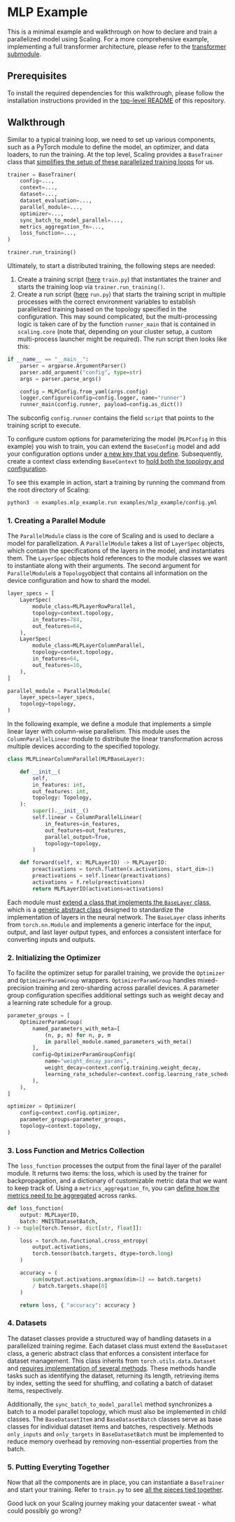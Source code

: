 # MLP Example

This is a minimal example and walkthrough on how to declare and train a parallelized model using Scaling.
For a more comprehensive example, implementing a full transformer architecture, please refer to the [transformer submodule](/src/scaling/transformer).

## Prerequisites

To install the required dependencies for this walkthrough, please follow the installation instructions provided in the [top-level README](/README.md) of this repository.

## Walkthrough

Similar to a typical training loop, we need to set up various components, such as a PyTorch module to define the model, an optimizer, and data loaders, to run the training.
At the top level, Scaling provides a `BaseTrainer` class that [simplifies the setup of these parallelized training loops](/src/scaling/core/trainer/trainer.py#L33) for us.

```python
trainer = BaseTrainer(
    config=...,
    context=...,
    dataset=...,
    dataset_evaluation=...,
    parallel_module=...,
    optimizer=...,
    sync_batch_to_model_parallel=...,
    metrics_aggregation_fn=...,
    loss_function=...,
)

trainer.run_training()
```

Ultimately, to start a distributed training, the following steps are needed:
1. Create a training script ([here](/examples/mlp_example/train.py) ```train.py```) that instantiates the trainer and starts the training loop via ```trainer.run_training()```.
2. Create a run script ([here](/examples/mlp_example/run.py) ```run.py```) that starts the training script in multiple processes with the correct environment variables to establish parallelized training based on the topology specified in the configuration.
This may sound complicated, but the multi-processing logic is taken care of by the function `runner_main` that is contained in `scaling.core` (note that, depending on your cluster setup, a custom multi-process launcher might be required).
The run script then looks like this:

```python
if __name__ == "__main__":
    parser = argparse.ArgumentParser()
    parser.add_argument("config", type=str)
    args = parser.parse_args()

    config = MLPConfig.from_yaml(args.config)
    logger.configure(config=config.logger, name="runner")
    runner_main(config.runner, payload=config.as_dict())
```

The subconfig ```config.runner``` contains the field ```script``` that points to the training script to execute.

To configure custom options for parameterizing the model (`MLPConfig` in this example) you wish to train, you can extend the `BaseConfig` model and add your configuration options under [a new key that you define](/examples/mlp_example/config.py#L66).
Subsequently, create a context class extending `BaseContext` to [hold both the topology and configuration](/examples/mlp_example/context.py#L7).

To see this example in action, start a training by running the command from the root directory of Scaling:

```bash
python3 -m examples.mlp_example.run examples/mlp_example/config.yml
```

### 1. Creating a Parallel Module

The `ParallelModule` class is the core of Scaling and is used to declare a model for parallelization.
A `ParallelModule` takes a list of `LayerSpec` objects, which contain the specifications of the layers in the model, and instantiates them.
The `LayerSpec` objects hold references to the module classes we want to instantiate along with their arguments. The second argument for `ParallelModule`is a `Topology`object that contains all information on the device configuration and how to shard the model.

```python
layer_specs = [
    LayerSpec(
        module_class=MLPLayerRowParallel,
        topology=context.topology,
        in_features=784,
        out_features=64,
    ),
    LayerSpec(
        module_class=MLPLayerColumnParallel,
        topology=context.topology,
        in_features=64,
        out_features=10,
    ),
]

parallel_module = ParallelModule(
    layer_specs=layer_specs,
    topology=topology,
)
```

In the following example, we define a module that implements a simple linear layer with column-wise parallelism.
This module uses the `ColumnParallelLinear` module to distribute the linear transformation across multiple devices according to the specified topology.

```python
class MLPLinearColumnParallel(MLPBaseLayer):

    def __init__(
        self,
        in_features: int,
        out_features: int,
        topology: Topology,
    ):
        super().__init__()
        self.linear = ColumnParallelLinear(
            in_features=in_features,
            out_features=out_features,
            parallel_output=True,
            topology=topology,
        )

    def forward(self, x: MLPLayerIO) -> MLPLayerIO:
        preactivations = torch.flatten(x.activations, start_dim=1)
        preactivations = self.linear(preactivations)
        activations = f.relu(preactivations)
        return MLPLayerIO(activations=activations)
```

Each module must [extend a class that implements the `BaseLayer` class](), which is a [generic abstract class](/src/scaling/core/nn/parallel_module/base_layer.py#L16) designed to standardize the implementation of layers in the neural network.
The `BaseLayer` class inherits from `torch.nn.Module` and implements a generic interface for the input, output, and last layer output types, and enforces a consistent interface for converting inputs and outputs.

### 2. Initializing the Optimizer

To facilite the optimizer setup for parallel training, we provide the `Optimizer` and `OptimizerParamGroup` wrappers.
`OptimizerParamGroup` handles mixed-precision training and zero-sharding across parallel devices.
A parameter group configuration specifies additional settings such as weight decay and a learning rate schedule for a group.

```python
parameter_groups = [
    OptimizerParamGroup(
        named_parameters_with_meta=[
            (n, p, m) for n, p, m
            in parallel_module.named_parameters_with_meta()
        ],
        config=OptimizerParamGroupConfig(
            name="weight_decay_params",
            weight_decay=context.config.training.weight_decay,
            learning_rate_scheduler=context.config.learning_rate_scheduler,
        ),
    ),
]

optimizer = Optimizer(
    config=context.config.optimizer,
    parameter_groups=parameter_groups,
    topology=context.topology,
)
```

### 3. Loss Function and Metrics Collection

The `loss_function` processes the output from the final layer of the parallel module.
It returns two items: the loss, which is used by the trainer for backpropagation, and a dictionary of customizable metric data that we want to keep track of.
Using a `metrics_aggregation_fn`, you can [define how the metrics need to be aggregated](/examples/mlp_example/model.py#L120) across ranks.

```python
def loss_function(
    output: MLPLayerIO,
    batch: MNISTDatasetBatch,
) -> tuple[torch.Tensor, dict[str, float]]:

    loss = torch.nn.functional.cross_entropy(
        output.activations,
        torch.tensor(batch.targets, dtype=torch.long)
    )

    accuracy = (
        sum(output.activations.argmax(dim=1) == batch.targets)
        / batch.targets.shape[0]
    )

    return loss, { "accuracy": accuracy }
```

### 4. Datasets

The dataset classes provide a structured way of handling datasets in a parallelized training regime.
Each dataset class must extend the `BaseDataset` class, a generic abstract class that enforces a consistent interface for dataset management.
This class inherits from `torch.utils.data.Dataset` and [requires implementation of several methods](/examples/mlp_example/data.py#L45).
These methods handle tasks such as identifying the dataset, returning its length, retrieving items by index, setting the seed for shuffling, and collating a batch of dataset items, respectively.

Additionally, the `sync_batch_to_model_parallel` method synchronizes a batch to a model parallel topology, which must also be implemented in child classes.
The `BaseDatasetItem` and `BaseDatasetBatch` classes serve as base classes for individual dataset items and batches, respectively.
Methods `only_inputs` and `only_targets` in `BaseDatasetBatch` must be implemented to reduce memory overhead by removing non-essential properties from the batch.

### 5. Putting Everyting Together

Now that all the components are in place, you can instantiate a `BaseTrainer` and start your training.
Refer to `train.py` to see [all the pieces tied together](/examples/mlp_example/train.py).

Good luck on your Scaling journey making your datacenter sweat - what could possibly go wrong?
